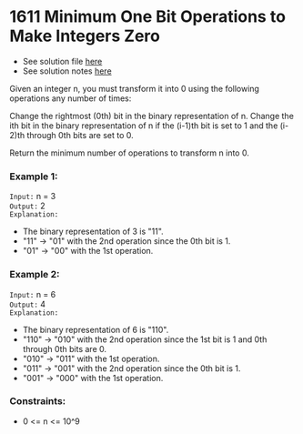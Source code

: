 # 1611 Minimum One Bit Operations to Make Integers Zero

- See solution file [here](./solution.cpp)
- See solution notes [here](./1611%20Minimum%20One%20Bit%20Operations%20to%20Make%20Integers%20Zero.pdf)

Given an integer n, you must transform it into 0 using the following operations any number of times:

Change the rightmost (0th) bit in the binary representation of n.
Change the ith bit in the binary representation of n if the (i-1)th bit is set to 1 and
the (i-2)th through 0th bits are set to 0.

Return the minimum number of operations to transform n into 0.

 
### Example 1:

`Input:` n = 3  
`Output:` 2  
`Explanation:`
- The binary representation of 3 is "11".  
- "11" -> "01" with the 2nd operation since the 0th bit is 1.  
- "01" -> "00" with the 1st operation.  

### Example 2:

`Input:` n = 6  
`Output:` 4  
`Explanation:`  
- The binary representation of 6 is "110".  
- "110" -> "010" with the 2nd operation since the 1st bit is 1 and 0th through 0th bits are 0.
- "010" -> "011" with the 1st operation.
- "011" -> "001" with the 2nd operation since the 0th bit is 1.
- "001" -> "000" with the 1st operation.
 

### Constraints:

- 0 <= n <= 10^9